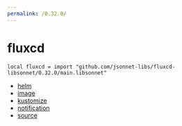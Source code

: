 ```yaml
---
permalink: /0.32.0/
---
```


# fluxcd

```jsonnet
local fluxcd = import "github.com/jsonnet-libs/fluxcd-libsonnet/0.32.0/main.libsonnet"
```



* [helm](helm/index.md)
* [image](image/index.md)
* [kustomize](kustomize/index.md)
* [notification](notification/index.md)
* [source](source/index.md)